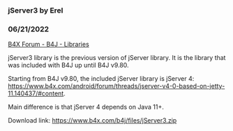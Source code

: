 ### jServer3 by Erel
### 06/21/2022
[B4X Forum - B4J - Libraries](https://www.b4x.com/android/forum/threads/141323/)

jServer3 library is the previous version of jServer library. It is the library that was included with B4J up until B4J v9.80.  
  
Starting from B4J v9.80, the included jServer library is jServer 4: <https://www.b4x.com/android/forum/threads/jserver-v4-0-based-on-jetty-11.140437/#content>.  
  
Main difference is that jServer 4 depends on Java 11+.  
  
Download link: <https://www.b4x.com/b4j/files/jServer3.zip>